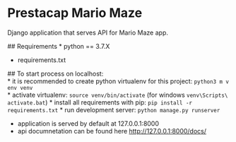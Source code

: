 # Prestacap Mario Maze
Django application that serves API for Mario Maze app.

## Requirements
* python == 3.7.X
* requirements.txt

## To start process on localhost:
* it is recommended to create python virtualenv for this project: `python3 m venv venv`
* activate virtualenv: `source venv/bin/activate` (for windows `venv\Scripts\activate.bat`)
* install all requirements with pip: `pip install -r requirements.txt`
* run development server: `python manage.py runserver`
* application is served by default at 127.0.0.1:8000
* api documnetation can be found here http://127.0.0.1:8000/docs/
